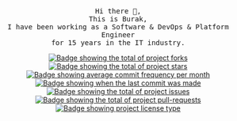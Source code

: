 <p align="center">
  <samp>
    Hi there 👋,
    <br> This is Burak,
    <br> I have been working as a Software & DevOps & Platform Engineer
    <br> for 15 years in the IT industry.
  </samp>
</p>



<!-- PROJECT SHIELDS -->
<p align="center">
  <a href="https://github.com/koseburak/koseburak/fork" target="_blank">
    <img src="https://img.shields.io/github/forks/koseburak/koseburak?" alt="Badge showing the total of project forks"/>
  </a>

  <a href="https://github.com/koseburak/koseburak/stargazers" target="_blank">
    <img src="https://img.shields.io/github/stars/koseburak/koseburak?" alt="Badge showing the total of project stars"/>
  </a>

  <a href="https://github.com/koseburak/koseburak/commits/main" target="_blank">
    <img src="https://img.shields.io/github/commit-activity/m/koseburak/koseburak?" alt="Badge showing average commit frequency per month"/>
  </a>

  <a href="https://github.com/koseburak/koseburak/commits/main" target="_blank">
    <img src="https://img.shields.io/github/last-commit/koseburak/koseburak?" alt="Badge showing when the last commit was made"/>
  </a>

  <a href="https://github.com/koseburak/koseburak/issues" target="_blank">
    <img src="https://img.shields.io/github/issues/koseburak/koseburak?" alt="Badge showing the total of project issues"/>
  </a>

  <a href="https://github.com/koseburak/koseburak/pulls" target="_blank">
    <img src="https://img.shields.io/github/issues-pr/koseburak/koseburak?" alt="Badge showing the total of project pull-requests"/>
  </a>

  <a href="https://github.com/koseburak/koseburak/blob/master/LICENSE.md" target="_blank">
    <img alt="Badge showing project license type" src="https://img.shields.io/github/license/koseburak/koseburak?color=f85149">
  </a>
</p>


<!--
**koseburak/koseburak** is a ✨ _special_ ✨ repository because its `README.md` (this file) appears on your GitHub profile.

Here are some ideas to get you started:

- 🔭 I’m currently working on ...
- 🌱 I’m currently learning ...
- 👯 I’m looking to collaborate on ...
- 🤔 I’m looking for help with ...
- 💬 Ask me about ...
- 📫 How to reach me: ...
- 😄 Pronouns: ...
- ⚡ Fun fact: ...
-->
